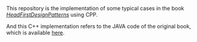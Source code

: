 ## 
This repository is the implementation of some typical cases in the book *[HeadFirstDesignPatterns](https://www.oreilly.com/library/view/head-first-design/9781492077992/)* using CPP.

And this C++ implementation refers to the JAVA code of the original book, which is available [here](https://wickedsmart.com/head-first-design-patterns).
